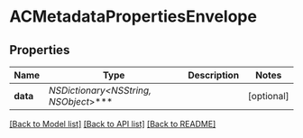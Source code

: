 # ACMetadataPropertiesEnvelope

## Properties
Name | Type | Description | Notes
------------ | ------------- | ------------- | -------------
**data** | **NSDictionary&lt;NSString*, NSObject*&gt;*** |  | [optional] 

[[Back to Model list]](../README.md#documentation-for-models) [[Back to API list]](../README.md#documentation-for-api-endpoints) [[Back to README]](../README.md)


